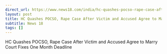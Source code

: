 ```yaml
---
direct_url: https://www.news18.com/india/hc-quashes-pocso-rape-case-after-victim-and-accused-agree-to-marry-court-fixes-one-month-deadline-8671384.html
layout: post
title: HC Quashes POCSO, Rape Case After Victim and Accused Agree to Marry  Court Fixes One Month Deadline
subtitle: News 18
tags: []
---
```


HC Quashes POCSO, Rape Case After Victim and Accused Agree to Marry  Court Fixes One Month Deadline
